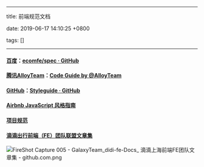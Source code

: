 
---

title: 前端规范文档

date: 2019-06-17 14:10:25 +0800

tags: []

---
<a name="8X2yo"></a>
#### [百度](https://github.com/ecomfe/spec)：[ecomfe/spec · GitHub](https://link.zhihu.com/?target=https%3A//github.com/ecomfe/spec)
<a name="wxMzB"></a>
#### [腾讯AlloyTeam](http://alloyteam.github.io/CodeGuide/)：[Code Guide by @AlloyTeam](https://link.zhihu.com/?target=http%3A//alloyteam.github.io/CodeGuide/)
<a name="TnZzk"></a>
#### [GitHub](https://github.com/styleguide)：[Styleguide · GitHub](https://link.zhihu.com/?target=https%3A//github.com/styleguide)
<a name="4aaka"></a>
#### [Airbnb JavaScript 风格指南](https://github.com/lin-123/javascript#%E7%9B%AE%E5%BD%95)
<a name="7WZWJ"></a>
#### [项目规范](https://github.com/elsewhencode/project-guidelines/blob/master/README-zh.md)
<a name="R39kf"></a>
#### [滴滴出行前端（FE）团队联盟文章集](https://github.com/GalaxyTeam/didi-fe-Docs)
![FireShot Capture 005 - GalaxyTeam_didi-fe-Docs_ 滴滴上海前端FE团队文章集 - github.com.png](https://cdn.nlark.com/yuque/0/2019/png/263301/1561703142762-bb7faaaf-6a93-44df-8aa7-d76128103000.png#align=left&display=inline&height=1274&name=FireShot%20Capture%20005%20-%20GalaxyTeam_didi-fe-Docs_%20%E6%BB%B4%E6%BB%B4%E4%B8%8A%E6%B5%B7%E5%89%8D%E7%AB%AFFE%E5%9B%A2%E9%98%9F%E6%96%87%E7%AB%A0%E9%9B%86%20-%20github.com.png&originHeight=1274&originWidth=470&size=117899&status=done&width=470)



